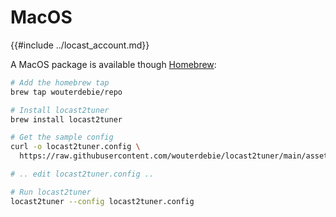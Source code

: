 # MacOS
{{#include ../locast_account.md}}

A MacOS package is available though [Homebrew](https://brew.sh/):

```sh
# Add the homebrew tap
brew tap wouterdebie/repo

# Install locast2tuner
brew install locast2tuner

# Get the sample config
curl -o locast2tuner.config \
  https://raw.githubusercontent.com/wouterdebie/locast2tuner/main/assets/config.example

# .. edit locast2tuner.config ..

# Run locast2tuner
locast2tuner --config locast2tuner.config
```

